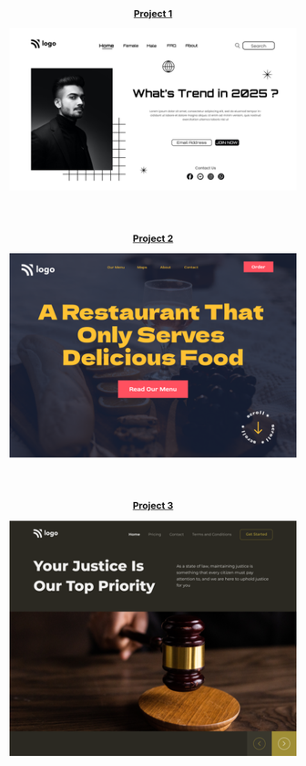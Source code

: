 <h3 align="center">

[Project 1](./Project%2001/)
</h3>

![Project 1](./Project%2001/1.png)

<br><br>

<h3 align="center">

[Project 2](./Project%2002/)
</h3>

![Project 2](./Project%2002/2.png)

<br><br>

<h3 align="center">

[Project 3](./Project%2003/)
</h3>

![Project 3](./Project%2003/3.png)

<br><br>